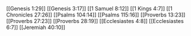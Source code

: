 [[Genesis 1:29]]
[[Genesis 3:17]]
[[1 Samuel 8:12]]
[[1 Kings 4:7]]
[[1 Chronicles 27:26]]
[[Psalms 104:14]]
[[Psalms 115:16]]
[[Proverbs 13:23]]
[[Proverbs 27:23]]
[[Proverbs 28:19]]
[[Ecclesiastes 4:8]]
[[Ecclesiastes 6:7]]
[[Jeremiah 40:10]]
